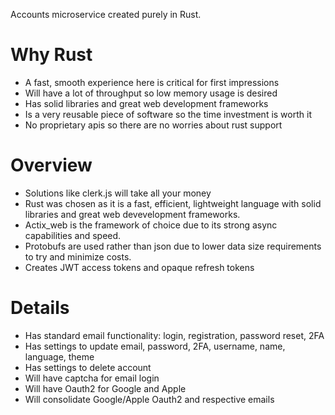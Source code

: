 Accounts microservice created purely in Rust.

# Why Rust
* A fast, smooth experience here is critical for first impressions
* Will have a lot of throughput so low memory usage is desired
* Has solid libraries and great web development frameworks
* Is a very reusable piece of software so the time investment is worth it
* No proprietary apis so there are no worries about rust support

# Overview
* Solutions like clerk.js will take all your money
* Rust was chosen as it is a fast, efficient, lightweight language with solid libraries and great web devevelopment frameworks.
* Actix_web is the framework of choice due to its strong async capabilities and speed.
* Protobufs are used rather than json due to lower data size requirements to try and minimize costs.
* Creates JWT access tokens and opaque refresh tokens

# Details
* Has standard email functionality: login, registration, password reset, 2FA
* Has settings to update email, password, 2FA, username, name, language, theme
* Has settings to delete account
* Will have captcha for email login
* Will have Oauth2 for Google and Apple
* Will consolidate Google/Apple Oauth2 and respective emails
